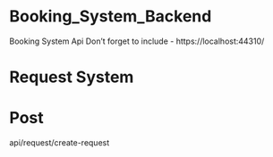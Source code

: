 # Booking_System_Backend
Booking System Api
Don’t forget to include - https://localhost:44310/

# **Request System**
# Post
api/request/create-request

